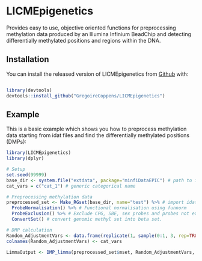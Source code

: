 
<!-- README.md is generated from README.Rmd. Please edit that file -->

# LICMEpigenetics

<!-- badges: start -->
<!-- badges: end -->

Provides easy to use, objective oriented functions for preprocessing
methylation data produced by an Illumina Infinium BeadChip and detecting
differentially methylated positions and regions within the DNA.

## Installation

You can install the released version of LICMEpigenetics from
[Github](https://github.com/GregoireCoppens/LICMEpigenetics) with:

``` r

library(devtools)
devtools::install_github("GregoireCoppens/LICMEpigenetics")
```

## Example

This is a basic example which shows you how to preprocess methylation data starting from idat files and find the differentially methylated positions (DMPs):

``` r
library(LICMEpigenetics)
library(dplyr)

# Setup
set.seed(99999)
base_dir <- system.file("extdata", package="minfiDataEPIC") # path to idat files or folders
cat_vars = c("cat_1") # generic categorical name

# Preprocessing methylation data
preprocessed_set <- Make_RGset(base_dir, name="test") %>% # import idats
  ProbeNormalisation() %>% # Functional normalisation using funnorm
  ProbeExclusion() %>% # Exclude CPG, SBE, sex probes and probes not exceeding background signal
  ConvertSet() # convert genomic methyl set into beta set.

# DMP calculation
Random_AdjustmentVars <- data.frame(replicate(1, sample(0:1, 3, rep=TRUE)))
colnames(Random_AdjustmentVars) <- cat_vars

LimmaOutput <- DMP_limma(preprocessed_set$mset, Random_AdjustmentVars, cat_vars=cat_vars, Group="cat_1")
```
